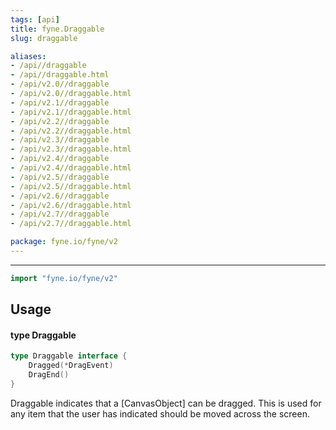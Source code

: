 ```yaml
---
tags: [api]
title: fyne.Draggable
slug: draggable

aliases:
- /api//draggable
- /api//draggable.html
- /api/v2.0//draggable
- /api/v2.0//draggable.html
- /api/v2.1//draggable
- /api/v2.1//draggable.html
- /api/v2.2//draggable
- /api/v2.2//draggable.html
- /api/v2.3//draggable
- /api/v2.3//draggable.html
- /api/v2.4//draggable
- /api/v2.4//draggable.html
- /api/v2.5//draggable
- /api/v2.5//draggable.html
- /api/v2.6//draggable
- /api/v2.6//draggable.html
- /api/v2.7//draggable
- /api/v2.7//draggable.html

package: fyne.io/fyne/v2
---
```



---
```go
import "fyne.io/fyne/v2"
```

## Usage

#### type Draggable

```go
type Draggable interface {
	Dragged(*DragEvent)
	DragEnd()
}
```

Draggable indicates that a [CanvasObject] can be dragged. This is used for any item that the user has indicated should be moved across the screen.
